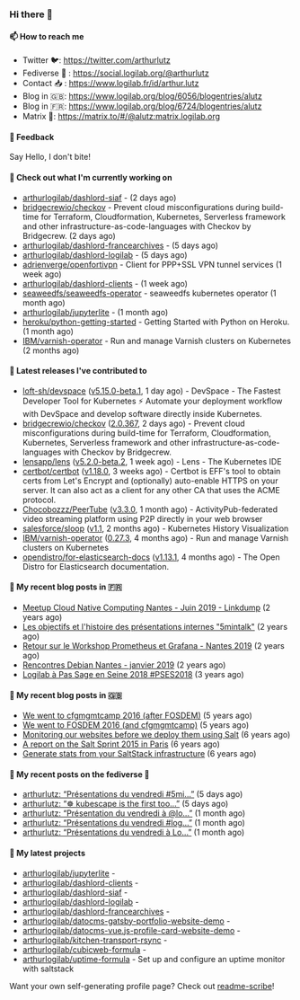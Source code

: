 ### Hi there 👋

#### 📫 How to reach me

- Twitter 🐦: https://twitter.com/arthurlutz
- Fediverse 🐘 : https://social.logilab.org/@arthurlutz
- Contact 📥 : https://www.logilab.fr/id/arthur.lutz
- Blog in 🇬🇧: https://www.logilab.org/blog/6056/blogentries/alutz
- Blog in 🇫🇷: https://www.logilab.org/blog/6724/blogentries/alutz
- Matrix 💬: https://matrix.to/#/@alutz:matrix.logilab.org

#### 💬 Feedback

Say Hello, I don't bite!

#### 👷 Check out what I'm currently working on

- [arthurlogilab/dashlord-siaf](https://github.com/arthurlogilab/dashlord-siaf) -  (2 days ago)
- [bridgecrewio/checkov](https://github.com/bridgecrewio/checkov) - Prevent cloud misconfigurations during build-time for Terraform, Cloudformation, Kubernetes, Serverless framework and other infrastructure-as-code-languages with Checkov by Bridgecrew. (2 days ago)
- [arthurlogilab/dashlord-francearchives](https://github.com/arthurlogilab/dashlord-francearchives) -  (5 days ago)
- [arthurlogilab/dashlord-logilab](https://github.com/arthurlogilab/dashlord-logilab) -  (5 days ago)
- [adrienverge/openfortivpn](https://github.com/adrienverge/openfortivpn) - Client for PPP&#43;SSL VPN tunnel services (1 week ago)
- [arthurlogilab/dashlord-clients](https://github.com/arthurlogilab/dashlord-clients) -  (1 week ago)
- [seaweedfs/seaweedfs-operator](https://github.com/seaweedfs/seaweedfs-operator) - seaweedfs kubernetes operator (1 month ago)
- [arthurlogilab/jupyterlite](https://github.com/arthurlogilab/jupyterlite) -  (1 month ago)
- [heroku/python-getting-started](https://github.com/heroku/python-getting-started) - Getting Started with Python on Heroku. (1 month ago)
- [IBM/varnish-operator](https://github.com/IBM/varnish-operator) - Run and manage Varnish clusters on Kubernetes (2 months ago)


#### 🔭 Latest releases I've contributed to

- [loft-sh/devspace](https://github.com/loft-sh/devspace) ([v5.15.0-beta.1](https://github.com/loft-sh/devspace/releases/tag/v5.15.0-beta.1), 1 day ago) - DevSpace - The Fastest Developer Tool for Kubernetes ⚡ Automate your deployment workflow with DevSpace and develop software directly inside Kubernetes.
- [bridgecrewio/checkov](https://github.com/bridgecrewio/checkov) ([2.0.367](https://github.com/bridgecrewio/checkov/releases/tag/2.0.367), 2 days ago) - Prevent cloud misconfigurations during build-time for Terraform, Cloudformation, Kubernetes, Serverless framework and other infrastructure-as-code-languages with Checkov by Bridgecrew.
- [lensapp/lens](https://github.com/lensapp/lens) ([v5.2.0-beta.2](https://github.com/lensapp/lens/releases/tag/v5.2.0-beta.2), 1 week ago) - Lens - The Kubernetes IDE
- [certbot/certbot](https://github.com/certbot/certbot) ([v1.18.0](https://github.com/certbot/certbot/releases/tag/v1.18.0), 3 weeks ago) - Certbot is EFF&#39;s tool to obtain certs from Let&#39;s Encrypt and (optionally) auto-enable HTTPS on your server.  It can also act as a client for any other CA that uses the ACME protocol.
- [Chocobozzz/PeerTube](https://github.com/Chocobozzz/PeerTube) ([v3.3.0](https://github.com/Chocobozzz/PeerTube/releases/tag/v3.3.0), 1 month ago) - ActivityPub-federated video streaming platform using P2P directly in your web browser
- [salesforce/sloop](https://github.com/salesforce/sloop) ([v1.1](https://github.com/salesforce/sloop/releases/tag/v1.1), 2 months ago) - Kubernetes History Visualization
- [IBM/varnish-operator](https://github.com/IBM/varnish-operator) ([0.27.3](https://github.com/IBM/varnish-operator/releases/tag/0.27.3), 4 months ago) - Run and manage Varnish clusters on Kubernetes
- [opendistro/for-elasticsearch-docs](https://github.com/opendistro/for-elasticsearch-docs) ([v1.13.1](https://github.com/opendistro/for-elasticsearch-docs/releases/tag/v1.13.1), 4 months ago) - The Open Distro for Elasticsearch documentation.

#### 📜 My recent blog posts in 🇫🇷

- [Meetup Cloud Native Computing Nantes - Juin 2019 - Linkdump](https://www.logilab.org/blogentry/10132594) (2 years ago)
- [Les objectifs et l&#39;histoire des présentations internes &#34;5mintalk&#34;](https://www.logilab.org/blogentry/10131689) (2 years ago)
- [Retour sur le Workshop Prometheus et Grafana - Nantes 2019](https://www.logilab.org/blogentry/10131299) (2 years ago)
- [Rencontres Debian Nantes - janvier 2019](https://www.logilab.org/blogentry/10131004) (2 years ago)
- [Logilab à Pas Sage en Seine 2018 #PSES2018](https://www.logilab.org/blogentry/10128951) (3 years ago)

#### 📜 My recent blog posts in 🇬🇧

- [We went to cfgmgmtcamp 2016 (after FOSDEM)](https://www.logilab.org/blogentry/4253513) (5 years ago)
- [We went to FOSDEM 2016 (and cfgmgmtcamp)](https://www.logilab.org/blogentry/4253406) (5 years ago)
- [Monitoring our websites before we deploy them using Salt](https://www.logilab.org/blogentry/288175) (6 years ago)
- [A report on the Salt Sprint 2015 in Paris](https://www.logilab.org/blogentry/288007) (6 years ago)
- [Generate stats from your SaltStack infrastructure](https://www.logilab.org/blogentry/283815) (6 years ago)

#### 📜 My recent posts on the fediverse 🐘

- [arthurlutz: “Présentations du vendredi #5mi…”](https://social.logilab.org/@arthurlutz/106788624910156348) (5 days ago)
- [arthurlutz: “☸️  kubescape is the first too…”](https://social.logilab.org/@arthurlutz/106787288656964215) (5 days ago)
- [arthurlutz: “Présentation du vendredi à @lo…”](https://social.logilab.org/@arthurlutz/106630296411279619) (1 month ago)
- [arthurlutz: “Présentations du vendredi #log…”](https://social.logilab.org/@arthurlutz/106590760060732781) (1 month ago)
- [arthurlutz: “Présentations du vendredi à Lo…”](https://social.logilab.org/@arthurlutz/106550809729011972) (1 month ago)

#### 🌱 My latest projects

- [arthurlogilab/jupyterlite](https://github.com/arthurlogilab/jupyterlite) - 
- [arthurlogilab/dashlord-clients](https://github.com/arthurlogilab/dashlord-clients) - 
- [arthurlogilab/dashlord-siaf](https://github.com/arthurlogilab/dashlord-siaf) - 
- [arthurlogilab/dashlord-logilab](https://github.com/arthurlogilab/dashlord-logilab) - 
- [arthurlogilab/dashlord-francearchives](https://github.com/arthurlogilab/dashlord-francearchives) - 
- [arthurlogilab/datocms-gatsby-portfolio-website-demo](https://github.com/arthurlogilab/datocms-gatsby-portfolio-website-demo) - 
- [arthurlogilab/datocms-vue.js-profile-card-website-demo](https://github.com/arthurlogilab/datocms-vue.js-profile-card-website-demo) - 
- [arthurlogilab/kitchen-transport-rsync](https://github.com/arthurlogilab/kitchen-transport-rsync) - 
- [arthurlogilab/cubicweb-formula](https://github.com/arthurlogilab/cubicweb-formula) - 
- [arthurlogilab/uptime-formula](https://github.com/arthurlogilab/uptime-formula) -  Set up and configure an uptime monitor with saltstack



Want your own self-generating profile page? Check out [readme-scribe](https://github.com/muesli/readme-scribe)!
